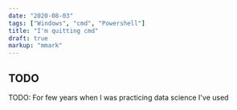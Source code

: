 ```yaml
---
date: "2020-08-03"
tags: ["Windows", "cmd", "Powershell"]
title: "I'm quitting cmd"
draft: true
markup: "mmark"
---
```


## TODO
TODO: For few years when I was practicing data science I've used
